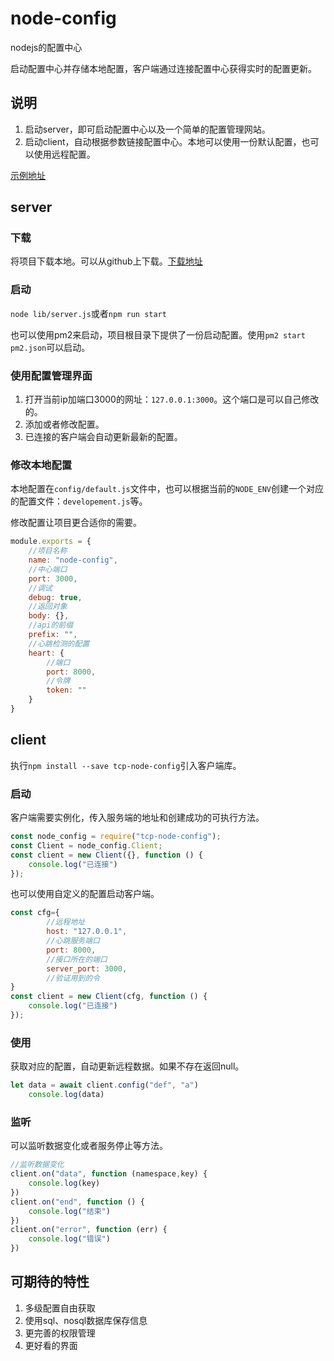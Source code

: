 # node-config
nodejs的配置中心

启动配置中心并存储本地配置，客户端通过连接配置中心获得实时的配置更新。

## 说明

1. 启动server，即可启动配置中心以及一个简单的配置管理网站。
2. 启动client，自动根据参数链接配置中心。本地可以使用一份默认配置，也可以使用远程配置。

[示例地址](http://120.78.57.59:8200/)

## server

### 下载
将项目下载本地。可以从github上下载。[下载地址](https://github.com/cuo9958/node-config/archive/master.zip)

### 启动

`node lib/server.js`或者`npm run start`

也可以使用pm2来启动，项目根目录下提供了一份启动配置。使用`pm2 start pm2.json`可以启动。

### 使用配置管理界面

1. 打开当前ip加端口3000的网址：`127.0.0.1:3000`。这个端口是可以自己修改的。
2. 添加或者修改配置。
3. 已连接的客户端会自动更新最新的配置。

### 修改本地配置

本地配置在`config/default.js`文件中，也可以根据当前的`NODE_ENV`创建一个对应的配置文件：`developement.js`等。

修改配置让项目更合适你的需要。
```javascript
module.exports = {
    //项目名称
    name: "node-config",
    //中心端口
    port: 3000,
    //调试
    debug: true,
    //返回对象
    body: {},
    //api的前缀
    prefix: "",
    //心跳检测的配置
    heart: {
        //端口
        port: 8000,
        //令牌
        token: ""
    }
}
```

## client

执行`npm install --save tcp-node-config`引入客户端库。

### 启动

客户端需要实例化，传入服务端的地址和创建成功的可执行方法。
```javascript
const node_config = require("tcp-node-config");
const Client = node_config.Client;
const client = new Client({}, function () {
    console.log("已连接")
});
```

也可以使用自定义的配置启动客户端。
```javascript
const cfg={
        //远程地址
        host: "127.0.0.1",
        //心跳服务端口
        port: 8000,
        //接口所在的端口
        server_port: 3000,
        //验证用到的令
}
const client = new Client(cfg, function () {
    console.log("已连接")
});
```

### 使用

获取对应的配置，自动更新远程数据。如果不存在返回null。
```javascript
let data = await client.config("def", "a")
    console.log(data)
```

### 监听

可以监听数据变化或者服务停止等方法。
```javascript
//监听数据变化
client.on("data", function (namespace,key) {
    console.log(key)
})
client.on("end", function () {
    console.log("结束")
})
client.on("error", function (err) {
    console.log("错误")
})

```

## 可期待的特性

1. 多级配置自由获取
2. 使用sql、nosql数据库保存信息
3. 更完善的权限管理
4. 更好看的界面
